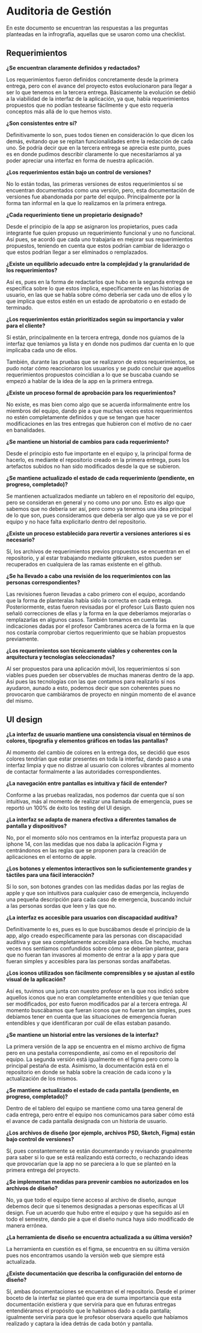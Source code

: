 # Auditoria de Gestión

En este documento se encuentran las respuestas a las preguntas planteadas en la infrografía, aquellas que se usaron como una checklist.

## Requerimientos

**¿Se encuentran claramente definidos y redactados?**

Los requerimientos fueron definidos concretamente desde la primera entrega, pero con el avance del proyecto estos evolucionaron para llegar a ser lo que tenemos en la tercera entrega. Básicamente la evolución se debió a la viabilidad de la interfaz de la aplicación, ya que, había requerimientos propuestos que no podían testearse fácilmente y que esto requería conceptos más allá de lo que hemos visto. 

**¿Son consistentes entre sí?**

Definitivamente lo son, pues todos tienen en consideración lo que dicen los demás, evitando que se repitan funcionalidades entre la redacción de cada uno. Se podría decir que en la tercera entrega se aprecia este punto, pues es en donde pudimos describir claramente lo que necesitaríamos al ya poder apreciar una interfaz en forma de nuestra aplicación. 

**¿Los requerimientos están bajo un control de versiones?**

No lo están todas, las primeras versiones de estos requerimientos sí se encuentran documentados como una versión, pero, esta documentación de versiones fue abandonada por parte del equipo. Principalmente por la forma tan informal en la que lo realizamos en la primera entrega. 

**¿Cada requerimiento tiene un propietario designado?**

Desde el principio de la app se asignaron los propietarios, pues cada integrante fue quien propuso un requerimiento funcional y uno no funcional. Así pues, se acordó que cada uno trabajaría en mejorar sus requerimientos propuestos, teniendo en cuenta que estos podrían cambiar de liderazgo o que estos podrían llegar a ser eliminados o remplazados. 

**¿Existe un equilibrio adecuado entre la complejidad y la granularidad de los requerimientos?**

Así es, pues en la forma de redactarlos que hubo en la segunda entrega se específica sobre lo que estos implica, específicamente en las historias de usuario, en las que se habla sobre cómo debería ser cada uno de ellos y lo que implica que estos estén en un estado de aprobatorio o en estado de terminado. 

**¿Los requerimientos están prioritizados según su importancia y valor para el cliente?**

Sí están, principalmente en la tercera entrega, donde nos guiamos de la interfaz que teníamos ya lista y en donde nos pudimos dar cuenta en lo que implicaba cada uno de ellos.

También, durante las pruebas que se realizaron de estos requerimientos, se pudo notar cómo reaccionaron los usuarios y se pudo concluir que aquellos requerimientos propuestos coincidían a lo que se buscaba cuando se empezó a hablar de la idea de la app en la primera entrega. 

**¿Existe un proceso formal de aprobación para los requerimientos?**

No existe, es mas bien como algo que se acuerda informalmente entre los miembros del equipo, dando pie a que muchas veces estos requerimientos no estén completamente definidos y que se tengan que hacer modificaciones en las tres entregas que hubieron con el motivo de no caer en banalidades. 

**¿Se mantiene un historial de cambios para cada requerimiento?**

Desde el principio esto fue importante en el equipo y, la principal forma de hacerlo, es mediante el repositorio creado en la primera entrega, pues los artefactos subidos no han sido modificados desde la que se subieron. 

**¿Se mantiene actualizado el estado de cada requerimiento (pendiente, en progreso, completado)?**

Se mantienen actualizados mediante un tablero en el repositorio del equipo, pero se consideran en general y no como uno por uno. Esto es algo que sabemos que no debería ser así, pero como ya tenemos una idea principal de lo que son, pues consideramos que debería ser algo que ya se ve por el equipo y no hace falta explicitarlo dentro del repositorio. 

**¿Existe un proceso establecido para revertir a versiones anteriores si es necesario?**

Sí, los archivos de requerimientos previos propuestos se encuentran en el repositorio, y al estar trabajando mediante gitkraken, estos pueden ser recuperados en cualquiera de las ramas existente en el github. 

**¿Se ha llevado a cabo una revisión de los requerimientos con las personas correspondientes?**

Las revisiones fueron llevadas a cabo primero con el equipo, acordando que la forma de planteralas había sido la correcta en cada entrega. Posteriormente, estas fueron revisadas por el profesor Luis Basto quien nos señaló correcciones de ellas y la forma en la que deberíamos mejorarlas o remplazarlas en algunos casos. También tomamos en cuenta las indicaciones dadas por el profesor Cambranes acerca de la forma en la que nos costaría comprobar ciertos requerimiento que se habían propuestos previamente. 

**¿Los requerimientos son técnicamente viables y coherentes con la arquitectura y tecnologías seleccionadas?**

Al ser propuestos para una aplicación móvil, los requerimientos sí son viables pues pueden ser observables de muchas maneras dentro de la app. Así pues las tecnologías con las que contamos para realizarlo sí nos ayudaron, aunado a esto, podemos decir que son coherentes pues no provocaron que cambiáramos de proyecto en ningún momento de el avance del mismo.

## UI design

**¿La interfaz de usuario mantiene una consistencia visual en términos de colores, tipografía y elementos gráficos en todas las pantallas?**

Al momento del cambio de colores en la entrega dos, se decidió que esos colores tendrían que estar presentes en toda la interfaz, dando paso a una interfaz limpia y que no distrae al usuario con colores vibrantes al momento de contactar formalmente a las autoridades correspondientes. 

**¿La navegación entre pantallas es intuitiva y fácil de entender?**

Conforme a las pruebas realizadas, nos podemos dar cuenta que sí son intuitivas, más al momento de realizar una llamada de emergencia, pues se reportó un 100% de éxito los testing del UI design. 

**¿La interfaz se adapta de manera efectiva a diferentes tamaños de pantalla y dispositivos?**

No, por el momento sólo nos centramos en la interfaz propuesta para un iphone 14, con las medidas que nos daba la aplicación Figma y centrándonos en las reglas que se proponen para la creación de aplicaciones en el entorno de apple.

**¿Los botones y elementos interactivos son lo suficientemente grandes y táctiles para una fácil interacción?**

Sí lo son, son botones grandes con las medidas dadas por las reglas de apple y que son intuitivos para cualquier caso de emergencia, incluyendo una pequeña descripción para cada caso de emergencia, buscando incluir a las personas sordas que leen y las que no. 

**¿La interfaz es accesible para usuarios con discapacidad auditiva?**

Definitivamente lo es, pues es lo que buscábamos desde el principio de la app, algo creado específicamente para las personas con discapacidad auditiva y que sea completamente accesible para ellos. De hecho, muchas veces nos sentíamos confundidos sobre cómo se deberían plantear, para que no fueran tan invasores al momento de entrar a la app y para que fueran simples y accesibles para las personas sordas analfabetas. 

**¿Los iconos utilizados son fácilmente comprensibles y se ajustan al estilo visual de la aplicación?**

Así es, tuvimos una junta con nuestro profesor en la que nos indicó sobre aquellos iconos que no eran completamente entendibles y que tenían que ser modificados, por esto fueron modificados par al a tercera entrega. Al momento buscábamos que fueran iconos que no fueran tan simples, pues debíamos tener en cuenta que las situaciones de emergencia fueran entendibles y que identificaran por cuál de ellas estaban pasando. 

**¿Se mantiene un historial entre las versiones de la interfaz?**

La primera versión de la app se encuentra en el mismo archivo de figma pero en una pestaña correspondiente, así como en el repositorio del equipo. La segunda versión está igualmente en el figma pero como la principal pestaña de esta. Asimismo, la documentación está en el repositorio en donde se habla sobre la creación de cada icono y la actualización de los mismos. 

**¿Se mantiene actualizado el estado de cada pantalla (pendiente, en progreso, completado)?**

Dentro de el tablero del equipo se mantiene como una tarea general de cada entrega, pero entre el equipo nos comunicamos para saber cómo está el avance de cada pantalla designada con un historia de usuario. 

**¿Los archivos de diseño (por ejemplo, archivos PSD, Sketch, Figma) están bajo control de versiones?**

Sí, pues constantemente se están documentando y revisando grupalmente para saber si lo que se está realizando está correcto, o rechazando ideas que provocarían que la app no se pareciera a lo que se planteó en la primera entrega del proyecto. 

**¿Se implementan medidas para prevenir cambios no autorizados en los archivos de diseño?**

No, ya que todo el equipo tiene acceso al archivo de diseño, aunque debemos decir que sí tenemos designadas a personas específicas al UI design. Fue un acuerdo que hubo entre el equipo y que ha seguido así en todo el semestre, dando pie a que el diseño nunca haya sido modificado de manera errónea. 

**¿La herramienta de diseño se encuentra actualizada a su última versión?**

La herramienta en cuestión es el figma, se encuentra en su última versión pues nos encontramos usando la versión web que siempre está actualizada. 

**¿Existe documentación que describa la configuración del entorno de diseño?**

Sí, ambas documentaciones se encuentran el el repositorio. Desde el primer boceto de la interfaz se planteó que era de suma importancia que esta documentación existiera y que serviría para que en futuras entregas entendiéramos el propósito que le habíamos dado a cada pantalla; igualmente serviría para que le profesor observara aquello que habíamos realizado y captara la idea detrás de cada botón y pantalla.
